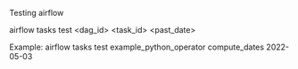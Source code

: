 Testing airflow

airflow tasks test <dag_id> <task_id> <past_date>

Example:
airflow tasks test example_python_operator compute_dates 2022-05-03